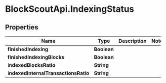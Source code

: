 # BlockScoutApi.IndexingStatus

## Properties
Name | Type | Description | Notes
------------ | ------------- | ------------- | -------------
**finishedIndexing** | **Boolean** |  | 
**finishedIndexingBlocks** | **Boolean** |  | 
**indexedBlocksRatio** | **String** |  | 
**indexedInternalTransactionsRatio** | **String** |  | 
